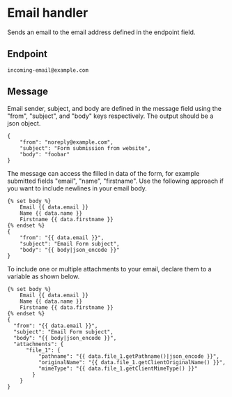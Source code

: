 # Email handler

Sends an email to the email address defined in the endpoint field. 

## Endpoint

```twig 
incoming-email@example.com
```

## Message
Email sender, subject, and body are defined in the message field using the "from", "subject", and "body" keys respectively. The output should be a json object.
```twig 
{
    "from": "noreply@example.com",
    "subject": "Form submission from website",
    "body": "foobar"
}
```

The message can access the filled in data of the form, for example submitted fields "email", "name", "firstname". Use the following approach if you want to include newlines in your email body.
```twig 
{% set body %}
    Email {{ data.email }}
    Name {{ data.name }}
    Firstname {{ data.firstname }}
{% endset %}
{
    "from": "{{ data.email }}", 
    "subject": "Email Form subject", 
    "body": "{{ body|json_encode }}"
}
```

To include one or multiple attachments to your email, declare them to a variable as shown below.
```twig 
{% set body %}
    Email {{ data.email }}
    Name {{ data.name }}
    Firstname {{ data.firstname }}
{% endset %}
{
  "from": "{{ data.email }}",
  "subject": "Email Form subject",
  "body": "{{ body|json_encode }}",
  "attachments": {
      "file_1": {
          "pathname": "{{ data.file_1.getPathname()|json_encode }}",
          "originalName": "{{ data.file_1.getClientOriginalName() }}",
          "mimeType": "{{ data.file_1.getClientMimeType() }}"
        }
    }
}
```